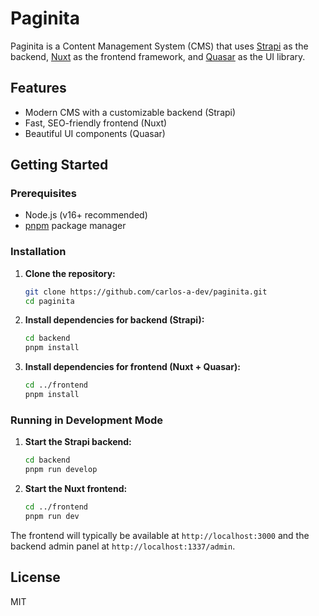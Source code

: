 # Paginita

Paginita is a Content Management System (CMS) that uses [Strapi](https://strapi.io/) as the backend, [Nuxt](https://nuxt.com/) as the frontend framework, and [Quasar](https://quasar.dev/) as the UI library.

## Features

- Modern CMS with a customizable backend (Strapi)
- Fast, SEO-friendly frontend (Nuxt)
- Beautiful UI components (Quasar)

## Getting Started

### Prerequisites

- Node.js (v16+ recommended)
- [pnpm](https://pnpm.io/) package manager

### Installation

1. **Clone the repository:**

   ```bash
   git clone https://github.com/carlos-a-dev/paginita.git
   cd paginita
   ```

2. **Install dependencies for backend (Strapi):**

   ```bash
   cd backend
   pnpm install
   ```

3. **Install dependencies for frontend (Nuxt + Quasar):**
   ```bash
   cd ../frontend
   pnpm install
   ```

### Running in Development Mode

1. **Start the Strapi backend:**

   ```bash
   cd backend
   pnpm run develop
   ```

2. **Start the Nuxt frontend:**
   ```bash
   cd ../frontend
   pnpm run dev
   ```

The frontend will typically be available at `http://localhost:3000` and the backend admin panel at `http://localhost:1337/admin`.

## License

MIT
